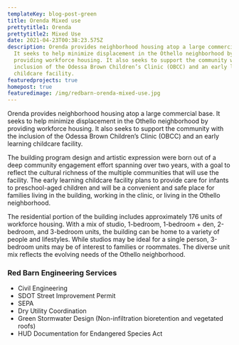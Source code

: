 ```yaml
---
templateKey: blog-post-green
title: Orenda Mixed use
prettytitle1: Orenda
prettytitle2: Mixed Use
date: 2021-04-23T00:38:23.575Z
description: Orenda provides neighborhood housing atop a large commercial base.
  It seeks to help minimize displacement in the Othello neighborhood by
  providing workforce housing. It also seeks to support the community with the
  inclusion of the Odessa Brown Children’s Clinic (OBCC) and an early learning
  childcare facility.
featuredprojects: true
homepost: true
featuredimage: /img/redbarn-orenda-mixed-use.jpg
---
```

Orenda provides neighborhood housing atop a large commercial base. It seeks to help minimize displacement in the Othello neighborhood by providing workforce housing. It also seeks to support the community with the inclusion of the Odessa Brown Children’s Clinic (OBCC) and an early learning childcare facility.​

The building program design and artistic expression were born out of a deep community engagement effort spanning over two years, with a goal to reflect the cultural richness of the multiple communities that will use the facility. The early learning childcare facility plans to provide care for infants to preschool-aged children and will be a convenient and safe place for families living in the building, working in the clinic, or living in the Othello neighborhood.

The residential portion of the building includes approximately 176 units of workforce housing. With a mix of studio, 1-bedroom, 1-bedroom + den, 2-bedroom, and 3-bedroom units, the building can be home to a variety of people and lifestyles. While studios may be ideal for a single person, 3-bedroom units may be of interest to families or roommates. The diverse unit mix reflects the evolving needs of the Othello neighborhood.

### Red Barn Engineering Services

* Civil Engineering
* SDOT Street Improvement Permit
* SEPA
* Dry Utility Coordination
* Green Stormwater Design (Non-infiltration bioretention and vegetated roofs)
* HUD Documentation for Endangered Species Act